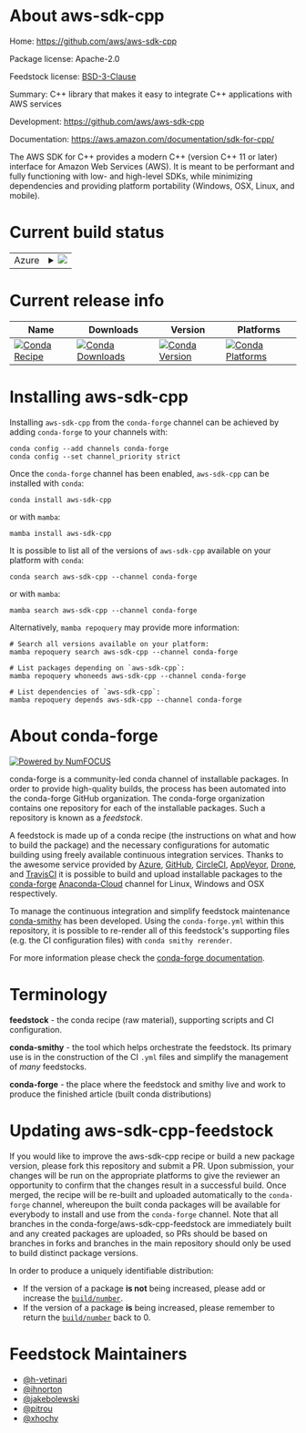 About aws-sdk-cpp
=================

Home: https://github.com/aws/aws-sdk-cpp

Package license: Apache-2.0

Feedstock license: [BSD-3-Clause](https://github.com/conda-forge/aws-sdk-cpp-feedstock/blob/main/LICENSE.txt)

Summary: C++ library that makes it easy to integrate C++ applications with AWS services

Development: https://github.com/aws/aws-sdk-cpp

Documentation: https://aws.amazon.com/documentation/sdk-for-cpp/

The AWS SDK for C++ provides a modern C++ (version C++ 11 or later) interface for Amazon Web Services (AWS).
It is meant to be performant and fully functioning with low- and high-level SDKs,
while minimizing dependencies and providing platform portability (Windows, OSX, Linux, and mobile).


Current build status
====================


<table>
    
  <tr>
    <td>Azure</td>
    <td>
      <details>
        <summary>
          <a href="https://dev.azure.com/conda-forge/feedstock-builds/_build/latest?definitionId=2757&branchName=main">
            <img src="https://dev.azure.com/conda-forge/feedstock-builds/_apis/build/status/aws-sdk-cpp-feedstock?branchName=main">
          </a>
        </summary>
        <table>
          <thead><tr><th>Variant</th><th>Status</th></tr></thead>
          <tbody><tr>
              <td>linux_64_openssl1.1.1</td>
              <td>
                <a href="https://dev.azure.com/conda-forge/feedstock-builds/_build/latest?definitionId=2757&branchName=main">
                  <img src="https://dev.azure.com/conda-forge/feedstock-builds/_apis/build/status/aws-sdk-cpp-feedstock?branchName=main&jobName=linux&configuration=linux%20linux_64_openssl1.1.1" alt="variant">
                </a>
              </td>
            </tr><tr>
              <td>linux_64_openssl3</td>
              <td>
                <a href="https://dev.azure.com/conda-forge/feedstock-builds/_build/latest?definitionId=2757&branchName=main">
                  <img src="https://dev.azure.com/conda-forge/feedstock-builds/_apis/build/status/aws-sdk-cpp-feedstock?branchName=main&jobName=linux&configuration=linux%20linux_64_openssl3" alt="variant">
                </a>
              </td>
            </tr><tr>
              <td>linux_aarch64_openssl1.1.1</td>
              <td>
                <a href="https://dev.azure.com/conda-forge/feedstock-builds/_build/latest?definitionId=2757&branchName=main">
                  <img src="https://dev.azure.com/conda-forge/feedstock-builds/_apis/build/status/aws-sdk-cpp-feedstock?branchName=main&jobName=linux&configuration=linux%20linux_aarch64_openssl1.1.1" alt="variant">
                </a>
              </td>
            </tr><tr>
              <td>linux_aarch64_openssl3</td>
              <td>
                <a href="https://dev.azure.com/conda-forge/feedstock-builds/_build/latest?definitionId=2757&branchName=main">
                  <img src="https://dev.azure.com/conda-forge/feedstock-builds/_apis/build/status/aws-sdk-cpp-feedstock?branchName=main&jobName=linux&configuration=linux%20linux_aarch64_openssl3" alt="variant">
                </a>
              </td>
            </tr><tr>
              <td>linux_ppc64le_openssl1.1.1</td>
              <td>
                <a href="https://dev.azure.com/conda-forge/feedstock-builds/_build/latest?definitionId=2757&branchName=main">
                  <img src="https://dev.azure.com/conda-forge/feedstock-builds/_apis/build/status/aws-sdk-cpp-feedstock?branchName=main&jobName=linux&configuration=linux%20linux_ppc64le_openssl1.1.1" alt="variant">
                </a>
              </td>
            </tr><tr>
              <td>linux_ppc64le_openssl3</td>
              <td>
                <a href="https://dev.azure.com/conda-forge/feedstock-builds/_build/latest?definitionId=2757&branchName=main">
                  <img src="https://dev.azure.com/conda-forge/feedstock-builds/_apis/build/status/aws-sdk-cpp-feedstock?branchName=main&jobName=linux&configuration=linux%20linux_ppc64le_openssl3" alt="variant">
                </a>
              </td>
            </tr><tr>
              <td>osx_64_openssl1.1.1</td>
              <td>
                <a href="https://dev.azure.com/conda-forge/feedstock-builds/_build/latest?definitionId=2757&branchName=main">
                  <img src="https://dev.azure.com/conda-forge/feedstock-builds/_apis/build/status/aws-sdk-cpp-feedstock?branchName=main&jobName=osx&configuration=osx%20osx_64_openssl1.1.1" alt="variant">
                </a>
              </td>
            </tr><tr>
              <td>osx_64_openssl3</td>
              <td>
                <a href="https://dev.azure.com/conda-forge/feedstock-builds/_build/latest?definitionId=2757&branchName=main">
                  <img src="https://dev.azure.com/conda-forge/feedstock-builds/_apis/build/status/aws-sdk-cpp-feedstock?branchName=main&jobName=osx&configuration=osx%20osx_64_openssl3" alt="variant">
                </a>
              </td>
            </tr><tr>
              <td>osx_arm64_openssl1.1.1</td>
              <td>
                <a href="https://dev.azure.com/conda-forge/feedstock-builds/_build/latest?definitionId=2757&branchName=main">
                  <img src="https://dev.azure.com/conda-forge/feedstock-builds/_apis/build/status/aws-sdk-cpp-feedstock?branchName=main&jobName=osx&configuration=osx%20osx_arm64_openssl1.1.1" alt="variant">
                </a>
              </td>
            </tr><tr>
              <td>osx_arm64_openssl3</td>
              <td>
                <a href="https://dev.azure.com/conda-forge/feedstock-builds/_build/latest?definitionId=2757&branchName=main">
                  <img src="https://dev.azure.com/conda-forge/feedstock-builds/_apis/build/status/aws-sdk-cpp-feedstock?branchName=main&jobName=osx&configuration=osx%20osx_arm64_openssl3" alt="variant">
                </a>
              </td>
            </tr><tr>
              <td>win_64_openssl1.1.1</td>
              <td>
                <a href="https://dev.azure.com/conda-forge/feedstock-builds/_build/latest?definitionId=2757&branchName=main">
                  <img src="https://dev.azure.com/conda-forge/feedstock-builds/_apis/build/status/aws-sdk-cpp-feedstock?branchName=main&jobName=win&configuration=win%20win_64_openssl1.1.1" alt="variant">
                </a>
              </td>
            </tr><tr>
              <td>win_64_openssl3</td>
              <td>
                <a href="https://dev.azure.com/conda-forge/feedstock-builds/_build/latest?definitionId=2757&branchName=main">
                  <img src="https://dev.azure.com/conda-forge/feedstock-builds/_apis/build/status/aws-sdk-cpp-feedstock?branchName=main&jobName=win&configuration=win%20win_64_openssl3" alt="variant">
                </a>
              </td>
            </tr>
          </tbody>
        </table>
      </details>
    </td>
  </tr>
</table>

Current release info
====================

| Name | Downloads | Version | Platforms |
| --- | --- | --- | --- |
| [![Conda Recipe](https://img.shields.io/badge/recipe-aws--sdk--cpp-green.svg)](https://anaconda.org/conda-forge/aws-sdk-cpp) | [![Conda Downloads](https://img.shields.io/conda/dn/conda-forge/aws-sdk-cpp.svg)](https://anaconda.org/conda-forge/aws-sdk-cpp) | [![Conda Version](https://img.shields.io/conda/vn/conda-forge/aws-sdk-cpp.svg)](https://anaconda.org/conda-forge/aws-sdk-cpp) | [![Conda Platforms](https://img.shields.io/conda/pn/conda-forge/aws-sdk-cpp.svg)](https://anaconda.org/conda-forge/aws-sdk-cpp) |

Installing aws-sdk-cpp
======================

Installing `aws-sdk-cpp` from the `conda-forge` channel can be achieved by adding `conda-forge` to your channels with:

```
conda config --add channels conda-forge
conda config --set channel_priority strict
```

Once the `conda-forge` channel has been enabled, `aws-sdk-cpp` can be installed with `conda`:

```
conda install aws-sdk-cpp
```

or with `mamba`:

```
mamba install aws-sdk-cpp
```

It is possible to list all of the versions of `aws-sdk-cpp` available on your platform with `conda`:

```
conda search aws-sdk-cpp --channel conda-forge
```

or with `mamba`:

```
mamba search aws-sdk-cpp --channel conda-forge
```

Alternatively, `mamba repoquery` may provide more information:

```
# Search all versions available on your platform:
mamba repoquery search aws-sdk-cpp --channel conda-forge

# List packages depending on `aws-sdk-cpp`:
mamba repoquery whoneeds aws-sdk-cpp --channel conda-forge

# List dependencies of `aws-sdk-cpp`:
mamba repoquery depends aws-sdk-cpp --channel conda-forge
```


About conda-forge
=================

[![Powered by
NumFOCUS](https://img.shields.io/badge/powered%20by-NumFOCUS-orange.svg?style=flat&colorA=E1523D&colorB=007D8A)](https://numfocus.org)

conda-forge is a community-led conda channel of installable packages.
In order to provide high-quality builds, the process has been automated into the
conda-forge GitHub organization. The conda-forge organization contains one repository
for each of the installable packages. Such a repository is known as a *feedstock*.

A feedstock is made up of a conda recipe (the instructions on what and how to build
the package) and the necessary configurations for automatic building using freely
available continuous integration services. Thanks to the awesome service provided by
[Azure](https://azure.microsoft.com/en-us/services/devops/), [GitHub](https://github.com/),
[CircleCI](https://circleci.com/), [AppVeyor](https://www.appveyor.com/),
[Drone](https://cloud.drone.io/welcome), and [TravisCI](https://travis-ci.com/)
it is possible to build and upload installable packages to the
[conda-forge](https://anaconda.org/conda-forge) [Anaconda-Cloud](https://anaconda.org/)
channel for Linux, Windows and OSX respectively.

To manage the continuous integration and simplify feedstock maintenance
[conda-smithy](https://github.com/conda-forge/conda-smithy) has been developed.
Using the ``conda-forge.yml`` within this repository, it is possible to re-render all of
this feedstock's supporting files (e.g. the CI configuration files) with ``conda smithy rerender``.

For more information please check the [conda-forge documentation](https://conda-forge.org/docs/).

Terminology
===========

**feedstock** - the conda recipe (raw material), supporting scripts and CI configuration.

**conda-smithy** - the tool which helps orchestrate the feedstock.
                   Its primary use is in the construction of the CI ``.yml`` files
                   and simplify the management of *many* feedstocks.

**conda-forge** - the place where the feedstock and smithy live and work to
                  produce the finished article (built conda distributions)


Updating aws-sdk-cpp-feedstock
==============================

If you would like to improve the aws-sdk-cpp recipe or build a new
package version, please fork this repository and submit a PR. Upon submission,
your changes will be run on the appropriate platforms to give the reviewer an
opportunity to confirm that the changes result in a successful build. Once
merged, the recipe will be re-built and uploaded automatically to the
`conda-forge` channel, whereupon the built conda packages will be available for
everybody to install and use from the `conda-forge` channel.
Note that all branches in the conda-forge/aws-sdk-cpp-feedstock are
immediately built and any created packages are uploaded, so PRs should be based
on branches in forks and branches in the main repository should only be used to
build distinct package versions.

In order to produce a uniquely identifiable distribution:
 * If the version of a package **is not** being increased, please add or increase
   the [``build/number``](https://docs.conda.io/projects/conda-build/en/latest/resources/define-metadata.html#build-number-and-string).
 * If the version of a package **is** being increased, please remember to return
   the [``build/number``](https://docs.conda.io/projects/conda-build/en/latest/resources/define-metadata.html#build-number-and-string)
   back to 0.

Feedstock Maintainers
=====================

* [@h-vetinari](https://github.com/h-vetinari/)
* [@ihnorton](https://github.com/ihnorton/)
* [@jakebolewski](https://github.com/jakebolewski/)
* [@pitrou](https://github.com/pitrou/)
* [@xhochy](https://github.com/xhochy/)

